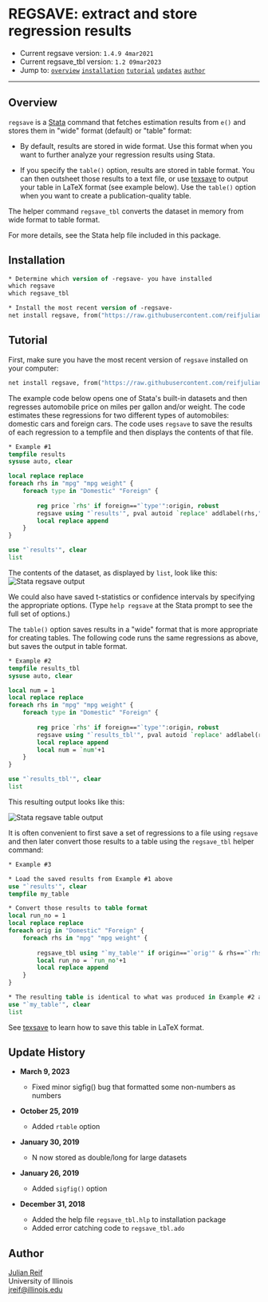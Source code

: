 # REGSAVE: extract and store regression results

- Current regsave version: `1.4.9 4mar2021`
- Current regsave_tbl version: `1.2 09mar2023`
- Jump to:  [`overview`](#overview) [`installation`](#installation) [`tutorial`](#tutorial) [`updates`](#update-history) [`author`](#author)

-----------

## Overview

`regsave` is a [Stata](http://www.stata.com) command that fetches estimation results from `e()` and stores them in "wide" format (default) or "table" format:

- By default, results are stored in wide format. Use this format when you want to further analyze your regression results using Stata.

- If you specify the `table()` option, results are stored in table format.  You can then outsheet those results to a text file, or use [texsave](https://github.com/reifjulian/texsave) to output your table in LaTeX format (see example below). Use the `table()` option when you want to create a publication-quality table.

The helper command `regsave_tbl` converts the dataset in memory from wide format to table format.

For more details, see the Stata help file included in this package.

## Installation

```stata
* Determine which version of -regsave- you have installed
which regsave
which regsave_tbl

* Install the most recent version of -regsave-
net install regsave, from("https://raw.githubusercontent.com/reifjulian/regsave/master") replace
```

## Tutorial

First, make sure you have the most recent version of `regsave` installed on your computer:
```stata
net install regsave, from("https://raw.githubusercontent.com/reifjulian/regsave/master") replace
```

The example code below opens one of Stata's built-in datasets and then regresses automobile price on miles per gallon and/or weight. The code estimates these regressions for two different types of automobiles: domestic cars and foreign cars. The code uses `regsave` to save the results of each regression to a tempfile and then displays the contents of that file.

```stata
* Example #1
tempfile results
sysuse auto, clear

local replace replace
foreach rhs in "mpg" "mpg weight" {
	foreach type in "Domestic" "Foreign" {
	
		reg price `rhs' if foreign=="`type'":origin, robust
		regsave using "`results'", pval autoid `replace' addlabel(rhs,"`rhs'",origin,"`type'") 
		local replace append
	}
}

use "`results'", clear
list
```

The contents of the dataset, as displayed by `list`, look like this:
![Stata regsave output](images/stata_regsave_list.png)

We could also have saved t-statistics or confidence intervals by specifying the appropriate options. (Type `help regsave` at the Stata prompt to see the full set of options.)

The `table()` option saves results in a "wide" format that is more appropriate for creating tables. The following code runs the same regressions as above, but saves the output in table format.

```stata
* Example #2
tempfile results_tbl
sysuse auto, clear

local num = 1
local replace replace
foreach rhs in "mpg" "mpg weight" {
	foreach type in "Domestic" "Foreign" {
	
		reg price `rhs' if foreign=="`type'":origin, robust
		regsave using "`results_tbl'", pval autoid `replace' addlabel(rhs,"`rhs'",origin,"`type'") table(col_`num', asterisk(5 1) parentheses(stderr))
		local replace append
		local num = `num'+1
	}
}

use "`results_tbl'", clear
list
```

This resulting output looks like this:

![Stata regsave table output](images/stata_regsave_tbl_list.png)

It is often convenient to first save a set of regressions to a file using `regsave` and then later convert those results to a table using the `regsave_tbl` helper command:

```stata
* Example #3

* Load the saved results from Example #1 above
use "`results'", clear
tempfile my_table

* Convert those results to table format
local run_no = 1
local replace replace
foreach orig in "Domestic" "Foreign" {
	foreach rhs in "mpg" "mpg weight" {
		
		regsave_tbl using "`my_table'" if origin=="`orig'" & rhs=="`rhs'", name(col`run_no') asterisk(5 1) parentheses(stderr) `replace'
		local run_no = `run_no'+1
		local replace append
	}
}

* The resulting table is identical to what was produced in Example #2 above
use "`my_table'", clear
list
```

See [texsave](https://github.com/reifjulian/texsave) to learn how to save this table in LaTeX format.

## Update History
* **March 9, 2023**
  - Fixed minor sigfig() bug that formatted some non-numbers as numbers
    
* **October 25, 2019**
  - Added `rtable` option
  
* **January 30, 2019**
  - N now stored as double/long for large datasets

* **January 26, 2019**
  - Added `sigfig()` option

* **December 31, 2018**
  - Added the help file `regsave_tbl.hlp` to installation package
  - Added error catching code to `regsave_tbl.ado`


## Author

[Julian Reif](http://www.julianreif.com)
<br>University of Illinois
<br>jreif@illinois.edu
